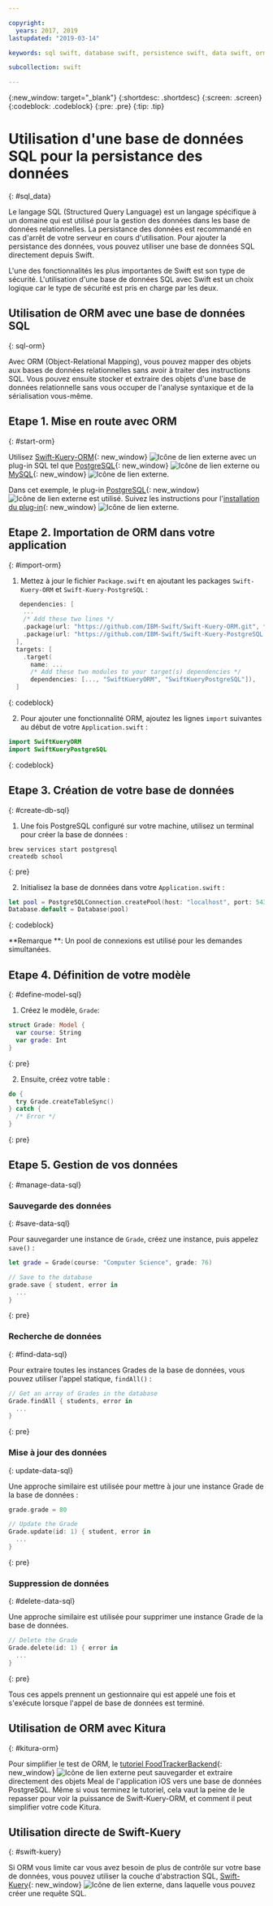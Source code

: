 ```yaml
---

copyright:
  years: 2017, 2019
lastupdated: "2019-03-14"

keywords: sql swift, database swift, persistence swift, data swift, orm swift, kuery swift, kitura swift

subcollection: swift

---
```


{:new_window: target="_blank"}
{:shortdesc: .shortdesc}
{:screen: .screen}
{:codeblock: .codeblock}
{:pre: .pre}
{:tip: .tip}

# Utilisation d'une base de données SQL pour la persistance des données
{: #sql_data}

Le langage SQL (Structured Query Language) est un langage spécifique à un domaine qui est utilisé pour la gestion des données dans les base de données relationnelles. La persistance des données est recommandé en cas d'arrêt de votre serveur en cours d'utilisation. Pour ajouter la persistance des données, vous pouvez utiliser une base de données SQL directement depuis Swift. 

L'une des fonctionnalités les plus importantes de Swift est son type de sécurité. L'utilisation d'une base de données SQL avec Swift est un choix logique car le type de sécurité est pris en charge par les deux.

## Utilisation de ORM avec une base de données SQL
{: sql-orm}

Avec ORM (Object-Relational Mapping), vous pouvez mapper des objets aux bases de données relationnelles sans avoir à traiter des instructions SQL. Vous pouvez ensuite stocker et extraire des objets d'une base de données relationnelle sans vous occuper de l'analyse syntaxique et de la sérialisation vous-même.

## Etape 1. Mise en route avec ORM
{: #start-orm}

Utilisez [Swift-Kuery-ORM](http://github.com/IBM-Swift/Swift-Kuery-ORM){: new_window} ![Icône de lien externe](../../icons/launch-glyph.svg "Icône de lien externe") avec un plug-in SQL tel que [PostgreSQL](http://github.com/IBM-Swift/Swift-Kuery-PostgreSQL){: new_window} ![Icône de lien externe](../../icons/launch-glyph.svg "Icône de lien externe") ou [MySQL](http://github.com/IBM-Swift/SwiftKueryMySQL){: new_window} ![Icône de lien externe](../../icons/launch-glyph.svg "Icône de lien externe").

Dans cet exemple, le plug-in [PostgreSQL](http://github.com/IBM-Swift/Swift-Kuery-PostgreSQL){: new_window} ![Icône de lien externe](../../icons/launch-glyph.svg "Icône de lien externe") est utilisé. Suivez les instructions pour l'[installation du plug-in](https://github.com/IBM-Swift/Swift-Kuery-PostgreSQL#postgresql-client-installation){: new_window} ![Icône de lien externe](../../icons/launch-glyph.svg "Icône de lien externe").

## Etape 2. Importation de ORM dans votre application
{: #import-orm}

1. Mettez à jour le fichier `Package.swift` en ajoutant les packages `Swift-Kuery-ORM` et `Swift-Kuery-PostgreSQL` :
  ```swift
     dependencies: [
      ...
      /* Add these two lines */
      .package(url: "https://github.com/IBM-Swift/Swift-Kuery-ORM.git", from: "0.0.1"),
      .package(url: "https://github.com/IBM-Swift/Swift-Kuery-PostgreSQL.git", from: "1.0.0"),
    ],
    targets: [
      .target(
        name: ...
        /* Add these two modules to your target(s) dependencies */
        dependencies: [..., "SwiftKueryORM", "SwiftKueryPostgreSQL"]),
    ]
  ```
  {: codeblock}

2. Pour ajouter une fonctionnalité ORM, ajoutez les lignes `import` suivantes au début de votre `Application.swift` :
  ```swift
  import SwiftKueryORM
  import SwiftKueryPostgreSQL
  ```
  {: codeblock}

## Etape 3. Création de votre base de données
{: #create-db-sql}

1. Une fois PostgreSQL configuré sur votre machine, utilisez un terminal pour créer la base de données :
  ```
  brew services start postgresql
  createdb school
  ```
  {: pre}

2. Initialisez la base de données dans votre `Application.swift` :
  ```swift
  let pool = PostgreSQLConnection.createPool(host: "localhost", port: 5432, options: [.databaseName("school")], poolOptions: ConnectionPoolOptions(initialCapacity: 10, maxCapacity: 50, timeout: 10000))
  Database.default = Database(pool)
  ```
  {: codeblock}

  **Remarque **: Un pool de connexions est utilisé pour les demandes simultanées.

## Etape 4. Définition de votre modèle
{: #define-model-sql}

1. Créez le modèle, `Grade`:
  ```swift
  struct Grade: Model {
    var course: String
    var grade: Int
  }
  ```
  {: pre}

2. Ensuite, créez votre table :
  ```swift
  do {
    try Grade.createTableSync()
  } catch {
    /* Error */
  }
  ```
  {: pre}

## Etape 5. Gestion de vos données
{: #manage-data-sql}

### Sauvegarde des données
{: #save-data-sql}

Pour sauvegarder une instance de `Grade`, créez une instance, puis appelez `save()` :
```swift
let grade = Grade(course: "Computer Science", grade: 76)

// Save to the database
grade.save { student, error in
  ...
}
```
{: pre}

### Recherche de données
{: #find-data-sql}

Pour extraire toutes les instances Grades de la base de données, vous pouvez utiliser l'appel statique, `findAll()` :
```swift
// Get an array of Grades in the database
Grade.findAll { students, error in
  ...
}
```
{: pre}

### Mise à jour des données
{: update-data-sql}

Une approche similaire est utilisée pour mettre à jour une instance Grade de la base de données :
```swift
grade.grade = 80

// Update the Grade
Grade.update(id: 1) { student, error in
  ...
}
```
{: pre}

### Suppression de données
{: #delete-data-sql}

Une approche similaire est utilisée pour supprimer une instance Grade de la base de données.
```swift
// Delete the Grade
Grade.delete(id: 1) { error in
  ...
}
```
{: pre}

Tous ces appels prennent un gestionnaire qui est appelé une fois et s'exécute lorsque l'appel de base de données est terminé.

## Utilisation de ORM avec Kitura
{: #kitura-orm}

Pour simplifier le test de ORM, le [tutoriel FoodTrackerBackend](https://github.com/IBM/FoodTrackerBackend){: new_window} ![Icône de lien externe](../../icons/launch-glyph.svg "Icône de lien externe") peut sauvegarder et extraire directement des objets Meal de l'application iOS vers une base de données PostgreSQL. Même si vous terminez le tutoriel, cela vaut la peine de le repasser pour voir la puissance de Swift-Kuery-ORM, et comment il peut simplifier votre code Kitura.

## Utilisation directe de Swift-Kuery
{: #swift-kuery}

Si ORM vous limite car vous avez besoin de plus de contrôle sur votre base de données, vous pouvez utiliser la couche d'abstraction SQL, [Swift-Kuery](http://github.com/IBM-Swift/Swift-Kuery){: new_window} ![Icône de lien externe](../../icons/launch-glyph.svg "Icône de lien externe"), dans laquelle vous pouvez créer une requête SQL.
